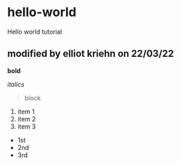 # hello-world
Hello world tutorial

## modified by elliot kriehn on 22/03/22

**bold**

*italics*

> block

1. item 1
2. item 2
3. item 3

- 1st
- 2nd
- 3rd
